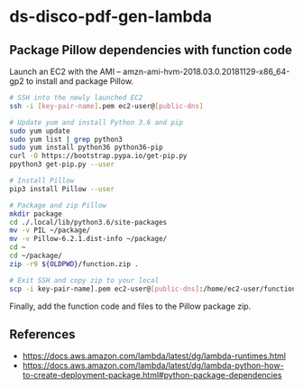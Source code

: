 # ds-disco-pdf-gen-lambda

## Package Pillow dependencies with function code

Launch an EC2 with the AMI – amzn-ami-hvm-2018.03.0.20181129-x86_64-gp2 to install and package Pillow.

```bash
# SSH into the newly launched EC2
ssh -i [key-pair-name].pem ec2-user@[public-dns]

# Update yum and install Python 3.6 and pip
sudo yum update
sudo yum list | grep python3
sudo yum install python36 python36-pip
curl -O https://bootstrap.pypa.io/get-pip.py
ppython3 get-pip.py --user

# Install Pillow
pip3 install Pillow --user

# Package and zip Pillow
mkdir package
cd ./.local/lib/python3.6/site-packages
mv -v PIL ~/package/
mv -v Pillow-6.2.1.dist-info ~/package/
cd ~
cd ~/package/
zip -r9 ${OLDPWD}/function.zip .

# Exit SSH and copy zip to your local
scp -i key-pair-name].pem ec2-user@[public-dns]:/home/ec2-user/function.zip ~/Desktop/
```

Finally, add the function code and files to the Pillow package zip.

## References

* https://docs.aws.amazon.com/lambda/latest/dg/lambda-runtimes.html
* https://docs.aws.amazon.com/lambda/latest/dg/lambda-python-how-to-create-deployment-package.html#python-package-dependencies